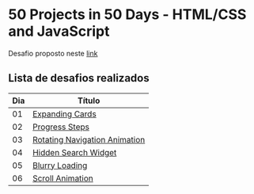 # 50 Projects in 50 Days - HTML/CSS and JavaScript

Desafio proposto neste [link](https://50projects50days.com/)

## Lista de desafios realizados

| Dia | Título                                                                                                                         |
| --- | ------------------------------------------------------------------------------------------------------------------------------ |
| 01  | [Expanding Cards](https://github.com/BrunoSaibert/50projects50days/tree/master/01-expanding-cards)                             |
| 02  | [Progress Steps](https://github.com/BrunoSaibert/50projects50days/tree/master/02-progress-steps)                               |
| 03  | [Rotating Navigation Animation](https://github.com/BrunoSaibert/50projects50days/tree/master/03-rotating-navigation-animation) |
| 04  | [Hidden Search Widget](https://github.com/BrunoSaibert/50projects50days/tree/master/04-hidden-search-widget)                   |
| 05  | [Blurry Loading](https://github.com/BrunoSaibert/50projects50days/tree/master/05-blurry-loading)                               |
| 06  | [Scroll Animation](https://github.com/BrunoSaibert/50projects50days/tree/master/06-scroll-animation)                           |
